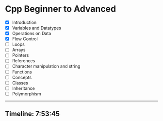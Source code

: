 # Cpp Beginner to Advanced

- [x] Introduction
- [x] Variables and Datatypes
- [x] Operations on Data
- [x] Flow Control
- [ ] Loops
- [ ] Arrays
- [ ] Pointers
- [ ] References
- [ ] Character manipulation and string
- [ ] Functions
- [ ] Concepts
- [ ] Classes
- [ ] Inheritance
- [ ] Polymorphism

---

## Timeline: 7:53:45
